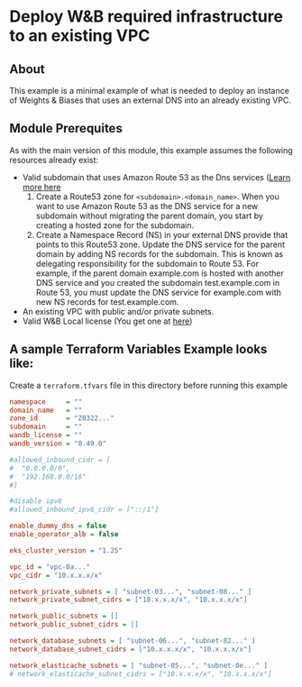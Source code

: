 # Deploy W&B required infrastructure to an existing VPC

## About

This example is a minimal example of what is needed to deploy an instance of
Weights & Biases that uses an external DNS into an already existing VPC.

## Module Prerequites

As with the main version of this module, this example assumes the following
resources already exist:

- Valid subdomain that uses Amazon Route 53 as the Dns services ([Learn more
  here](<(https://docs.aws.amazon.com/Route53/latest/DeveloperGuide/CreatingNewSubdomain.html)>)
  1. Create a Route53 zone for `<subdomain>.<domain_name>`. When you want to use
     Amazon Route 53 as the DNS service for a new subdomain without migrating
     the parent domain, you start by creating a hosted zone for the subdomain.
  2. Create a Namespace Record (NS) in your external DNS provide that points to
     this Route53 zone. Update the DNS service for the parent domain by adding
     NS records for the subdomain. This is known as delegating responsibility
     for the subdomain to Route 53. For example, if the parent domain
     example.com is hosted with another DNS service and you created the
     subdomain test.example.com in Route 53, you must update the DNS service for
     example.com with new NS records for test.example.com.
- An existing VPC with public and/or private subnets.
- Valid W&B Local license (You get one at [here](https://deploy.wandb.ai))

## A sample Terraform Variables Example looks like:

Create a `terraform.tfvars` file in this directory before running this example

```ini
namespace     = ""
domain_name   = ""
zone_id       = "Z0322..."
subdomain     = ""
wandb_license = ""
wandb_version = "0.49.0"

#allowed_inbound_cidr = [
#  "0.0.0.0/0",
#  "192.168.0.0/16"
#]

#disable ipv6
#allowed_inbound_ipv6_cidr = ["::/1"]

enable_dummy_dns = false
enable_operator_alb = false

eks_cluster_version = "1.25"

vpc_id = "vpc-0a..."
vpc_cidr = "10.x.x.x/x"

network_private_subnets = [ "subnet-03...", "subnet-08..." ]
network_private_subnet_cidrs = ["10.x.x.x/x", "10.x.x.x/x"]

network_public_subnets = []
network_public_subnet_cidrs = []

network_database_subnets = [ "subnet-06...", "subnet-02..." ]
network_database_subnet_cidrs = ["10.x.x.x/x", "10.x.x.x/x"]

network_elasticache_subnets = [ "subnet-05...", "subnet-0e..." ]
# network_elasticache_subnet_cidrs = ["10.x.x.x/x", "10.x.x.x/x"]
```
